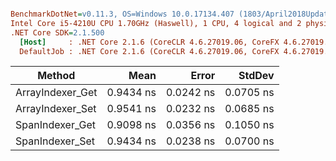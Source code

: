``` ini

BenchmarkDotNet=v0.11.3, OS=Windows 10.0.17134.407 (1803/April2018Update/Redstone4)
Intel Core i5-4210U CPU 1.70GHz (Haswell), 1 CPU, 4 logical and 2 physical cores
.NET Core SDK=2.1.500
  [Host]     : .NET Core 2.1.6 (CoreCLR 4.6.27019.06, CoreFX 4.6.27019.05), 64bit RyuJIT
  DefaultJob : .NET Core 2.1.6 (CoreCLR 4.6.27019.06, CoreFX 4.6.27019.05), 64bit RyuJIT


```
|           Method |      Mean |     Error |    StdDev |
|----------------- |----------:|----------:|----------:|
| ArrayIndexer_Get | 0.9434 ns | 0.0242 ns | 0.0705 ns |
| ArrayIndexer_Set | 0.9541 ns | 0.0232 ns | 0.0685 ns |
|  SpanIndexer_Get | 0.9098 ns | 0.0356 ns | 0.1050 ns |
|  SpanIndexer_Set | 0.9434 ns | 0.0238 ns | 0.0700 ns |
